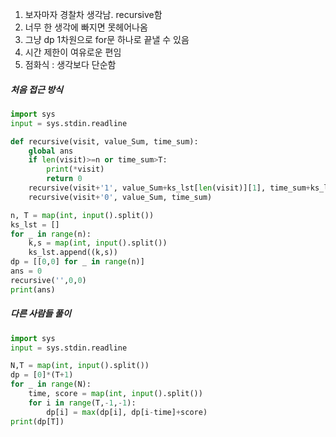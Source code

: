 1. 보자마자 경찰차 생각남. recursive함
2. 너무 한 생각에 빠지면 못헤어나옴
3. 그냥 dp 1차원으로 for문 하나로 끝낼 수 있음
4. 시간 제한이 여유로운 편임
5. 점화식 : 생각보다 단순함


##### 처음 접근 방식
```py
import sys
input = sys.stdin.readline

def recursive(visit, value_Sum, time_sum):
    global ans
    if len(visit)>=n or time_sum>T:
        print(*visit)
        return 0
    recursive(visit+'1', value_Sum+ks_lst[len(visit)][1], time_sum+ks_lst[len(visit)][0])
    recursive(visit+'0', value_Sum, time_sum)

n, T = map(int, input().split())
ks_lst = []
for _ in range(n):
    k,s = map(int, input().split())
    ks_lst.append((k,s))
dp = [[0,0] for _ in range(n)]
ans = 0
recursive('',0,0)
print(ans)
```


##### 다른 사람들 풀이
```py
import sys
input = sys.stdin.readline

N,T = map(int, input().split())
dp = [0]*(T+1)
for _ in range(N):
    time, score = map(int, input().split())
    for i in range(T,-1,-1):
        dp[i] = max(dp[i], dp[i-time]+score)
print(dp[T])
```
